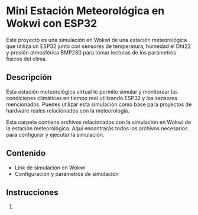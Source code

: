 # Mini Estación Meteorológica en Wokwi con ESP32

Este proyecto es una simulación en Wokwi de una estación meteorológica que utiliza un ESP32 junto con sensores de temperatura, humedad el Dht22 y presión atmosférica BMP280 para tomar lecturas de los parámetros físicos del clima.

## Descripción
Esta estación meteorológica virtual te permite simular y monitorear las condiciones climáticas en tiempo real utilizando ESP32 y los sensores mencionados. Puedes utilizar esta simulación como base para proyectos de hardware reales relacionados con la meteorología.


Esta carpeta contiene archivos relacionados con la simulación en Wokwi de la estación meteorológica. Aquí encontrarás todos los archivos necesarios para configurar y ejecutar la simulación.

## Contenido

- Link de simulación en Wokwi
- Configuración y parámetros de simulación

## Instrucciones
1.

